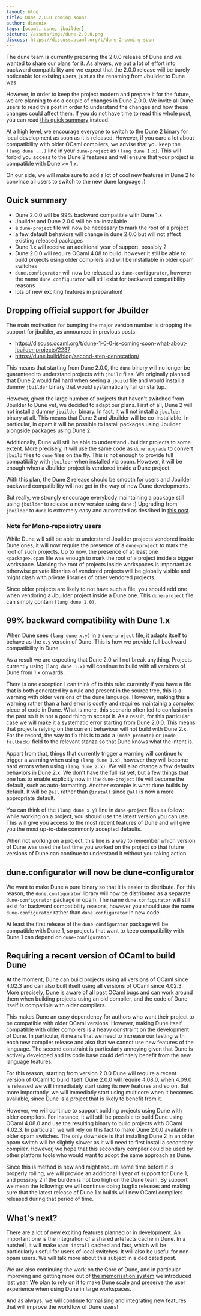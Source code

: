 ```yaml
---
layout: blog
title: Dune 2.0.0 coming soon!
author: dimenix
tags: [ocaml, dune, jbuilder]
picture: /assets/imgs/dune-2.0.0.png
discuss: https://discuss.ocaml.org/t/dune-2-coming-soon
---
```


The dune team is currently preparing the 2.0.0 release of Dune and we
wanted to share our plans for it. As always, we put a lot of effort
into backward compatibility and we expect that the 2.0.0 release will
be barely noticeable for existing users, just as the renaming from
Jbuilder to Dune was.

However, in order to keep the project modern and prepare it for the
future, we are planning to do a couple of changes in Dune 2.0.0. We
invite all Dune users to read this post in order to understand the
changes and how these changes could affect them. If you do not have
time to read this whole post, you can read [this quick
summary](#quick-summary) instead.

At a high level, we encourage everyone to switch to the Dune 2 binary
for local development as soon as it is released. However, if you care
a lot about compatibility with older OCaml compilers, we advise that
you keep the `(lang dune ...)` line in your `dune-project` as `(lang
dune 1.x)`. This will forbid you access to the Dune 2 features and
will ensure that your project is compatible with Dune >= 1.x.

On our side, we will make sure to add a lot of cool new features in
Dune 2 to convince all users to switch to the new dune language :)

## Quick summary

- Dune 2.0.0 will be 99% backward compatible with Dune 1.x
- Jbuilder and Dune 2.0.0 will be co-installable
- a `dune-project` file will now be necessary to mark the root of a
  project
- a few default behaviors will change in dune 2.0.0 but will not
  affect existing released packages
- Dune 1.x will receive an additional year of support, possibly 2
- Dune 2.0.0 will require OCaml 4.08 to build, however it still be
  able to build projects using older compilers and will be installable
  in older opam switches
- `dune.configurator` will now be released as `dune-configurator`,
  however the name `dune.configurator` will still exist for backward
  compatibility reasons
- lots of new exciting features in preparation!

## Dropping official support for Jbuilder

The main motivation for bumping the major version number is dropping
the support for jbuilder, as announced in previous posts:

- https://discuss.ocaml.org/t/dune-1-0-0-is-coming-soon-what-about-jbuilder-projects/2237
- https://dune.build/blog/second-step-deprecation/

This means that starting from Dune 2.0.0, the `dune` binary will no
longer be guaranteed to understand projects with `jbuild` files. We
originally planned that Dune 2 would fail hard when seeing a `jbuild`
file and would install a dummy `jbuilder` binary that would
systematically fail on startup.

However, given the large number of projects that haven't switched from
Jbuilder to Dune yet, we decided to adapt our plans. First of all,
Dune 2 will not install a dummy `jbuilder` binary. In fact, it will
not install a `jbuilder` binary at all. This means that Dune 2 and
Jbuilder will be co-installable. In particular, in opam it will be
possible to install packages using Jbuilder alongside packages using
Dune 2.

Additionally, Dune will still be able to understand Jbuilder projects
to some extent. More precisely, it will use the same code as `dune
upgrade` to convert `jbuild` files to `dune` files on the fly. This is
not enough to provide full compatibility with `jbuilder` when
installed via opam. However, it will be enough when a Jbuilder project
is vendored inside a Dune project.

With this plan, the Dune 2 release should be smooth for users and
Jbuilder backward compatibility will not get in the way of new Dune
developments.

But really, we strongly encourage everybody maintaining a package
still using `jbuilder` to release a new version using `dune` :)
Upgrading from `jbuilder` to `dune` is extremely easy and automated as
desribed in [this post](https://dune.build/blog/second-step-deprecation/).

### Note for Mono-reposiotry users

While Dune will still be able to understand Jbuilder projects vendored
inside Dune ones, it will now require the presence of a `dune-project`
to mark the root of such projects. Up to now, the presence of at least
one `<package>.opam` file was enough to mark the root of a project
inside a bigger workspace. Marking the root of projects inside
workspaces is important as otherwise private libraries of vendored
projects will be globally visible and might clash with private
libraries of other vendored projects.

Since older projects are likely to not have such a file, you should
add one when vendoring a Jbuilder project inside a Dune one. This
`dune-project` file can simply contain `(lang dune 1.0)`.

## 99% backward compatibility with Dune 1.x

When Dune sees `(lang dune x.y)` in a `dune-project` file, it adapts
itself to behave as the `x.y` versoin of Dune. This is how we provide
full backward compatibility in Dune.

As a result we are expecting that Dune 2.0 will not break
anything. Projects currently using `(lang dune 1.x)` will continue to
build with all versions of Dune from 1.x onwards.

There is one exception I can think of to this rule: currently if you
have a file that is both generated by a rule and present in the source
tree, this is a warning with older versions of the dune
language. However, making this a warning rather than a hard error is
costly and requires maintainig a complex piece of code in Dune.  What
is more, this scenario often led to confusion in the past so it is not
a good thing to accept it.  As a result, for this particular case we
will make it a systematic error starting from Dune 2.0.0. This means
that projects relying on the current behaviour will not build with
Dune 2.x. For the record, the way to fix this is to add a `(mode
promote)` or `(mode fallback)` field to the relevant stanza so that
Dune knows what the intent is.

Appart from that, things that currently trigger a warning will
continue to trigger a warning when using `(lang dune 1.x)`, however
they will become hard errors when using `(lang dune 2.x)`. We will
also change a few defaults behaviors in Dune 2.x. We don't have the
full list yet, but a few things that one has to enable explicitly now
in the `dune-project` file will become the default, such as
auto-formatting.  Another example is what dune builds by default. It
will be `@all` rather than `@install` since `@all` is now a more
appropriate default.

You can think of the `(lang dune x.y)` line in `dune-project` files as
follow: while working on a project, you should use the latest version
you can use. This will give you access to the most recent features of
Dune and will give you the most up-to-date commonly accepted defaults.

When not working on a project, this line is a way to remember which
version of Dune was used the last time you worked on the project so
that future versions of Dune can continue to understand it without you
taking action.

## dune.configurator will now be dune-configurator

We want to make Dune a pure binary so that it is easier to distribute.
For this reason, the `dune.configurator` library will now be
distributed as a separate `dune-configurator` package in opam. The
name `dune.configurator` will still exist for backward compatibility
reasons, however you should use the name `dune-configurator` rather
than `dune.configurator` in new code.

At least the first release of the `dune-configurator` package will be
compatible with Dune 1, so projects that want to keep compatibility
with Dune 1 can depend on `dune-configurator`.

## Requiring a recent version of OCaml to build Dune

At the moment, Dune can build projects using all versions of OCaml
since 4.02.3 and can also built itself using all versions of OCaml
since 4.02.3. More precisely, Dune is aware of all past OCaml bugs and
can work around them when building projects using an old compiler, and
the code of Dune itself is compatible with older compilers.

This makes Dune an easy dependency for authors who want their project
to be compatible with older OCaml versions. However, making Dune
itself compatible with older compilers is a heavy constraint on the
development of Dune. In particular, it means that we need to increase
our testing with each new compiler release and also that we cannot use
new features of the language. The second constraint is particularly
annoying given that Dune is actively developed and its code base could
definitely benefit from the new language features.

For this reason, starting from version 2.0.0 Dune will require a
recent version of OCaml to build itself. Dune 2.0.0 will require
4.08.0, when 4.09.0 is released we will immediately start using its
new features and so on. But more importantly, we will immediatly start
using multicore when it becomes available, since Dune is a project
that is likely to benefit from it.

However, we will continue to support building projects using Dune with
older compilers. For instance, it will still be possible to build Dune
using OCaml 4.08.0 and use the resulting binary to build projects with
OCaml 4.02.3. In particular, we will rely on this fact to make Dune
2.0.0 available in older opam switches. The only downside is that
installing Dune 2 in an older opam switch will be slightly slower as
it will need to first install a secondary compiler. However, we hope
that this secondary compiler could be used by other platform tools who
would want to adopt the same approach as Dune.

Since this is method is new and might require some time before it is
properly rolling, we will provide an additional 1 year of support for
Dune 1, and possibly 2 if the burden is not too high on the Dune
team. By support we mean the following: we will continue doing bugfix
releases and making sure that the latest release of Dune 1.x builds
will new OCaml compilers released during that period of time.

## What's next?

There are a lot of new exciting features planned or in development. An
important one is the integration of a shared artefacts cache in
Dune. In a nutshell, it will make `opam install` cached and fast,
which will be particularly useful for users of local switches. It will
also be useful for non-opam users. We will talk more about this
subject in a dedicated post.

We are also continuing the work on the Core of Dune, and in particular
improving and getting more out of [the memorisation
system](https://dune.build/blog/new-computation-model/) we introduced
last year. We plan to rely on it to make Dune scale and preserve the
user experience when using Dune in large workspaces.

And as always, we will continue formalising and integrating new
features that will improve the workflow of Dune users!
